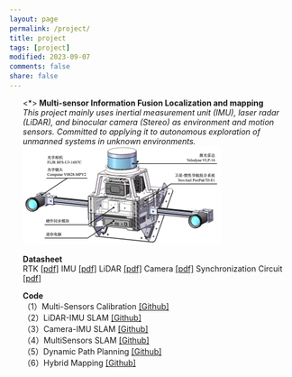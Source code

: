 ```yaml
---
layout: page
permalink: /project/
title: project
tags: [project]
modified: 2023-09-07
comments: false
share: false
---
```


<ol>
  <*><b> Multi-sensor Information Fusion Localization and mapping</b><br>
  <i>This project mainly uses inertial measurement unit (IMU), laser radar (LiDAR), and binocular camera (Stereo) as environment and motion sensors. Committed to applying it to autonomous exploration of unmanned systems in unknown environments.</i><br>
  <img src="../images/MultiSensorsCapture.png"> <br> 
  
    
  <b>Datasheet</b><br>
  RTK <a href="../project/CHC® CGI-430厘米级组合导航系统用户手册-20230130.pdf" class="textlink" target="_blank">[pdf]</a>
  IMU <a href="../project/CH10X_um_cn.pdf" class="textlink" target="_blank">[pdf]</a>
  LiDAR <a href="../project/63-9243 REV D MANUAL,USERS,VLP-16.pdf" class="textlink" target="_blank">[pdf]</a>
  Camera <a href="../project/FLIR-BFLY-U3-23H.pdf" class="textlink" target="_blank">[pdf]</a>
  Synchronization Circuit <a href="../project/FLIR-BFLY-U3-23H.pdf" class="textlink" target="_blank">[pdf]</a>
  <br>

  
  <b>Code</b><br>
  （1）Multi-Sensors Calibration <a href="https://github.com/canyilu/tproduct" class="textlink" target="_blank">[Github]</a><br>
  （2）LiDAR-IMU SLAM <a href="https://github.com/canyilu/tproduct" class="textlink" target="_blank">[Github]</a> <br>
  （3）Camera-IMU SLAM <a href="https://github.com/canyilu/tproduct" class="textlink" target="_blank">[Github]</a><br>
  （4）MultiSensors SLAM <a href="https://github.com/canyilu/tproduct" class="textlink" target="_blank">[Github]</a><br>
  （5）Dynamic Path Planning <a href="https://github.com/canyilu/tproduct" class="textlink" target="_blank">[Github]</a><br>
  （6）Hybrid Mapping <a href="https://github.com/canyilu/tproduct" class="textlink" target="_blank">[Github]</a><br>
  
  



